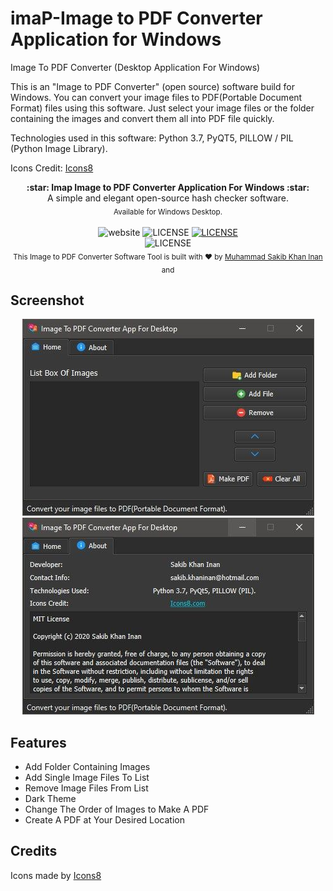 # imaP-Image to PDF Converter Application for Windows

Image To PDF Converter (Desktop Application For Windows)

This is an "Image to PDF Converter" (open source) software build for Windows. You can convert your image files to
PDF(Portable Document Format) files using this software. Just select your image files or the folder containing the images and convert them all into PDF file
quickly.
<div>
<p>Technologies used in this software: Python 3.7, PyQT5, PILLOW / PIL (Python Image Library).</p>
<p>Icons Credit: <a href ="https://icons8.com/">Icons8</a></p>
</div>




<div align="center">
  <strong>:star: Imap Image to PDF Converter Application For Windows :star:</strong><br>
  A simple and elegant open-source hash checker software.<br>
  <sub>Available for Windows Desktop.</sub>
</div>

<br>

<div align="center">
  <!-- Version -->

   <img src="https://img.shields.io/badge/version-1.0-orange" alt="website">
 
  <!-- Build -->
  <img src="https://img.shields.io/badge/build-passing-brightgreen" alt="LICENSE">
  <!-- License -->
  <a href="LICENSE">
    <img src="https://img.shields.io/badge/license-MIT-green" alt="LICENSE">
  </a>
</div>

<div align="center">
  <!-- Warning -->
  <img src="https://img.shields.io/badge/NOTICE-not%20released%20yet-red" alt="LICENSE">
</div>


<div align="center">
  <sub>This Image to PDF Converter Software Tool is built with ❤︎ by
    <a href="https://github.com/skinan/">Muhammad Sakib Khan Inan</a> and
  </sub>
</div>

## Screenshot

<p align="center">
  <img src="screenshots/home.jpg" alt="Home Window"/>
  <img src="screenshots/about.jpg" alt="About Window"/>
</p>

## Features

- Add Folder Containing Images
- Add Single Image Files To List
- Remove Image Files From List
- Dark Theme
- Change The Order of Images to Make A PDF
- Create A PDF at Your Desired Location 

## Credits
<div>Icons made by <a href="https://icons8.com/">Icons8</a></div>
